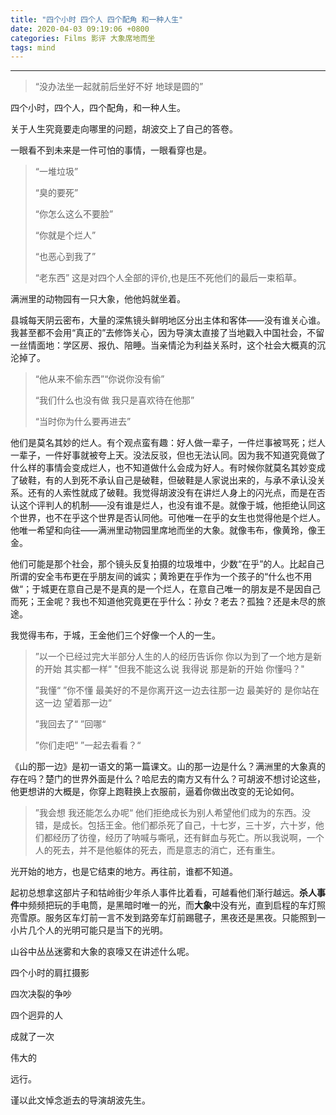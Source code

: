 ```yaml
---
title: "四个小时 四个人 四个配角 和一种人生"
date: 2020-04-03 09:19:06 +0800
categories: Films 影评 大象席地而坐
tags: mind
---
```


---

> “没办法坐一起就前后坐好不好
> 地球是圆的”

四个小时，四个人，四个配角，和一种人生。

关于人生究竟要走向哪里的问题，胡波交上了自己的答卷。

一眼看不到未来是一件可怕的事情，一眼看穿也是。
> “一堆垃圾”
>
> “臭的要死”
>
> “你怎么这么不要脸”
>
> “你就是个烂人”
>
> “也恶心到我了”
>
> “老东西”
这是对四个人全部的评价,也是压不死他们的最后一束稻草。

满洲里的动物园有一只大象，他他妈就坐着。

县城每天阴云密布，大量的深焦镜头鲜明地区分出主体和客体——没有谁关心谁。我甚至都不会用“真正的”去修饰关心，因为导演太直接了当地戳入中国社会，不留一丝情面地：学区房、报仇、陪睡。当亲情沦为利益关系时，这个社会大概真的沉沦掉了。

> “他从来不偷东西”“你说你没有偷”
>
> “我们什么也没有做 我只是喜欢待在他那”
>
> “当时你为什么要再进去”

他们是莫名其妙的烂人。有个观点蛮有趣：好人做一辈子，一件烂事被骂死；烂人一辈子，一件好事就被夸上天。没法反驳，但也无法认同。因为我不知道究竟做了什么样的事情会变成烂人，也不知道做什么会成为好人。有时候你就莫名其妙变成了破鞋，有的人到死不承认自己是破鞋，但破鞋是人家说出来的，与承不承认没关系。还有的人索性就成了破鞋。我觉得胡波没有在讲烂人身上的闪光点，而是在否认这个评判人的机制——没有谁是烂人，也没有谁不是。就像于城，他拒绝认同这个世界，也不在乎这个世界是否认同他。可他唯一在乎的女生也觉得他是个烂人。他唯一希望和向往——满洲里动物园里席地而坐的大象。就像韦布，像黄玲，像王金。

他们可能是那个社会，那个镜头反复拍摄的垃圾堆中，少数“在乎”的人。比起自己所谓的安全韦布更在乎朋友间的诚实；黄玲更在乎作为一个孩子的“什么也不用做“；于城更在意自己是不是真的是一个烂人，在意自己唯一的朋友是不是因自己而死；王金呢？我也不知道他究竟更在乎什么：孙女？老去？孤独？还是未尽的旅途。

我觉得韦布，于城，王金他们三个好像一个人的一生。

> ”以一个已经过完大半部分人生的人的经历告诉你 你以为到了一个地方是新的开始 其实都一样“
> "但我不能这么说 我得说 那是新的开始 你懂吗？"
>
> ”我懂“
> ”你不懂 最美好的不是你离开这一边去往那一边 最美好的 是你站在这一边 望着那一边“
>
> ”我回去了“
> ”回哪“
>
> ”你们走吧“
> ”一起去看看？“

《山的那一边》是初一语文的第一篇课文。山的那一边是什么？满洲里的大象真的存在吗？楚门的世界外面是什么？哈尼去的南方又有什么？可胡波不想讨论这些，他更想讲的大概是，你穿上跑鞋换上衣服前，逼着你做出改变的无论如何。
>”我会想 我还能怎么办呢“
他们拒绝成长为别人希望他们成为的东西。没错，是成长。包括王金。他们都杀死了自己，十七岁，三十岁，六十岁，他们都经历了彷徨，经历了呐喊与嘶吼，还有鲜血与死亡。所以我说啊，一个人的死去，并不是他躯体的死去，而是意志的消亡，还有重生。

光开始的地方，也是它结束的地方。再往前，谁都不知道。

起初总想拿这部片子和牯岭街少年杀人事件比着看，可越看他们渐行越远。**杀人事件**中频频把玩的手电筒，是黑暗时唯一的光，而**大象**中没有光，直到启程的车灯照亮雪原。服务区车灯前一言不发到路旁车灯前踢毽子，黑夜还是黑夜。只能照到一小片几个人的光明可能只是当下的光明。

山谷中丛丛迷雾和大象的哀嚎又在讲述什么呢。

四个小时的肩扛摄影

四次决裂的争吵

四个迥异的人

成就了一次

伟大的

远行。

谨以此文悼念逝去的导演胡波先生。
